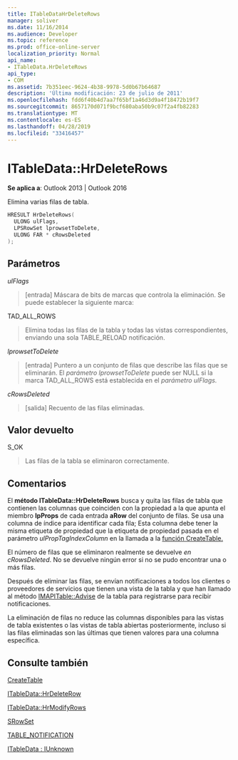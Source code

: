 ```yaml
---
title: ITableDataHrDeleteRows
manager: soliver
ms.date: 11/16/2014
ms.audience: Developer
ms.topic: reference
ms.prod: office-online-server
localization_priority: Normal
api_name:
- ITableData.HrDeleteRows
api_type:
- COM
ms.assetid: 7b351eec-9624-4b38-9978-5d0b67b64687
description: 'Última modificación: 23 de julio de 2011'
ms.openlocfilehash: fdd6f40b4d7aa7f65bf1a46d3d9a4f18472b19f7
ms.sourcegitcommit: 8657170d071f9bcf680aba50b9c07f2a4fb82283
ms.translationtype: MT
ms.contentlocale: es-ES
ms.lasthandoff: 04/28/2019
ms.locfileid: "33416457"
---
```

# <a name="itabledatahrdeleterows"></a>ITableData::HrDeleteRows

  
  
**Se aplica a**: Outlook 2013 | Outlook 2016 
  
Elimina varias filas de tabla.
  
```cpp
HRESULT HrDeleteRows(
  ULONG ulFlags,
  LPSRowSet lprowsetToDelete,
  ULONG FAR * cRowsDeleted
);
```

## <a name="parameters"></a>Parámetros

 _ulFlags_
  
> [entrada] Máscara de bits de marcas que controla la eliminación. Se puede establecer la siguiente marca:
    
TAD_ALL_ROWS 
  
> Elimina todas las filas de la tabla y todas las vistas correspondientes, enviando una sola TABLE_RELOAD notificación.
    
 _lprowsetToDelete_
  
> [entrada] Puntero a un conjunto de filas que describe las filas que se eliminarán. El _parámetro lprowsetToDelete_ puede ser NULL si la marca TAD_ALL_ROWS está establecida en el _parámetro ulFlags._ 
    
 _cRowsDeleted_
  
> [salida] Recuento de las filas eliminadas.
    
## <a name="return-value"></a>Valor devuelto

S_OK 
  
> Las filas de la tabla se eliminaron correctamente.
    
## <a name="remarks"></a>Comentarios

El **método ITableData::HrDeleteRows** busca y quita las filas de tabla que contienen las columnas que coinciden con la propiedad a la que apunta el miembro **lpProps** de cada entrada **aRow** del conjunto de filas. Se usa una columna de índice para identificar cada fila; Esta columna debe tener la misma etiqueta de propiedad que la etiqueta de propiedad pasada en el parámetro _ulPropTagIndexColumn_ en la llamada a la [función CreateTable.](createtable.md) 
  
El número de filas que se eliminaron realmente se devuelve  _en cRowsDeleted_. No se devuelve ningún error si no se pudo encontrar una o más filas. 
  
Después de eliminar las filas, se envían notificaciones a todos los clientes o proveedores de servicios que tienen una vista de la tabla y que han llamado al método [IMAPITable::Advise](imapitable-advise.md) de la tabla para registrarse para recibir notificaciones. 
  
La eliminación de filas no reduce las columnas disponibles para las vistas de tabla existentes o las vistas de tabla abiertas posteriormente, incluso si las filas eliminadas son las últimas que tienen valores para una columna específica.
  
## <a name="see-also"></a>Consulte también



[CreateTable](createtable.md)
  
[ITableData::HrDeleteRow](itabledata-hrdeleterow.md)
  
[ITableData::HrModifyRows](itabledata-hrmodifyrows.md)
  
[SRowSet](srowset.md)
  
[TABLE_NOTIFICATION](table_notification.md)
  
[ITableData : IUnknown](itabledataiunknown.md)

